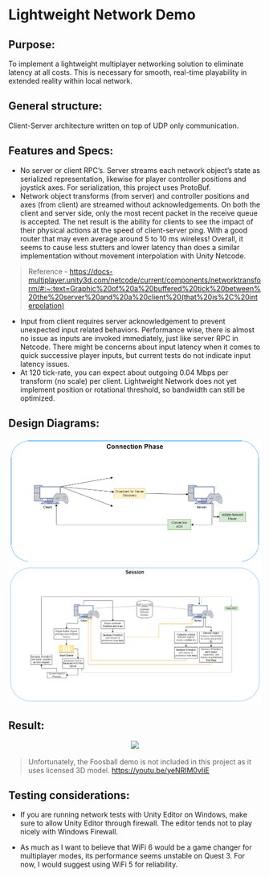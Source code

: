 # Lightweight Network Demo

## Purpose: 
To implement a lightweight multiplayer networking solution to eliminate latency at all costs. This is necessary for smooth, real-time playability in extended reality within local network.

## General structure: 
Client-Server architecture written on top of UDP only communication.

## Features and Specs:
* No server or client RPC’s. Server streams each network object’s state as serialized representation, likewise for player controller positions and joystick axes. For serialization, this project uses ProtoBuf.
* Network object transforms (from server) and controller positions and axes (from client) are streamed without acknowledgements. On both the client and server side, only the most recent packet in the receive queue is accepted. The net result is the ability for clients to see the impact of their physical actions at the speed of client-server ping. With a good router that may even average around 5 to 10 ms wireless! Overall, it seems to cause less stutters and lower latency than does a similar implementation without movement interpolation with Unity Netcode.
>Reference - https://docs-multiplayer.unity3d.com/netcode/current/components/networktransform/#:~:text=Graphic%20of%20a%20buffered%20tick%20between%20the%20server%20and%20a%20client%20(that%20is%2C%20interpolation)

* Input from client requires server acknowledgement to prevent unexpected input related behaviors. Performance wise, there is almost no issue as inputs are invoked immediately, just like server RPC in Netcode. There might be concerns about input latency when it comes to quick successive player inputs, but current tests do not indicate input latency issues.
* At 120 tick-rate, you can expect about outgoing 0.04 Mbps per transform (no scale) per client. Lightweight Network does not yet implement position or rotational threshold, so bandwidth can still be optimized.

## Design Diagrams:
<p align="center">
  <img src="README_RESOURCES/ConnectionPhase.png"/>
  <br>
  <img src="README_RESOURCES/Session.png"/>
</p>

## Result:
<p align="center">
  <img src="README_RESOURCES/FoosballDemo.gif"/>
</p>

> Unfortunately, the Foosball demo is not included in this project as it uses licensed 3D model.
> https://youtu.be/yeNRIM0vIiE

## Testing considerations:
* If you are running network tests with Unity Editor on Windows, make sure to allow Unity Editor through firewall. The editor tends not to play nicely with Windows Firewall.

* As much as I want to believe that WiFi 6 would be a game changer for multiplayer modes, its performance seems unstable on Quest 3. For now, I would suggest using WiFi 5 for reliability.
